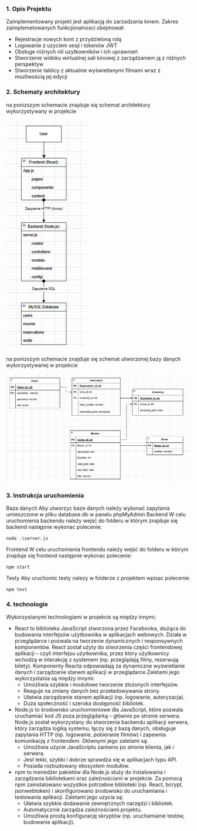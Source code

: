 
### 1. Opis Projektu
Zaimplementowany projekt jest aplikacją do zarzadzania kinem. Zakres zaimplemetowanych funkcjonalnosci obejmował:
- Rejestracje nowych kont z przydzieloną rolą
- Logowanie z uzyciem sesji i tokenów JWT
- Obsługe różnych ról uzytkowników i ich uprawnień
- Stworzenie widoku wirtualnej sali kinowej z zarządzaniem ją z różnych perspektyw
- Stworzenie tablicy z aktualnie wyświetlanymi filmami wraz z mozliwością jej edycji

### 2. Schematy architektury
   na ponizszym schemacie znajduje się schemat architektury wykorzystywany w projekcie

  ![1](image.png)

   na ponizszym schemacie znajduje się schemat utworzonej bazy danych wykorzystywanej w projekcie

  ![2](image_1.png)

### 3. Instrukcja uruchomienia
Baza danych
Aby utworzyc baze danych należy wykonać zapytania umieszczone w pliku database.db w panelu phpMyAdmin
Backend
W celu uruchomienia backendu należy wejść do folderu w którym znajduje się backend następnie wykonac polecenie:

    node .\server.js
Frontend
W celu uruchomienia frontendu należy wejść do folderu w którym znajduje się frontend następnie wykonac polecenie:

    npm start
Testy
Aby uruchomic testy nalezy w folderze z projektem wpisac polecenie:

    npm test
### 4. technologie
Wykorzystanymi technologiami w projekcie są między innymi;
- React to biblioteka JavaScript stworzona przez Facebooka, służąca do budowania interfejsów użytkownika w aplikacjach webowych. Działa w przeglądarce i pozwala na tworzenie dynamicznych i responsywnych komponentów.
  React został użyty do stworzenia części frontendowej aplikacji – czyli interfejsu użytkownika, przez który użytkownicy wchodzą w interakcję z systemem (np. przeglądają filmy, rezerwują bilety). Komponenty Reacta odpowiadają za dynamiczne wyświetlanie danych i 
  zarządzanie stanem aplikacji w przeglądarce.Zaletami jego wykorzystania są między innymi:
  - Umożliwia szybkie i modułowe tworzenie złożonych interfejsów.
  - Reaguje na zmiany danych bez przeładowywania strony.
  - Ułatwia zarządzanie stanem aplikacji (np. logowanie, autoryzacja).
  - Duża społeczność i szeroka dostępność bibliotek.
- Node.js to środowisko uruchomieniowe dla JavaScript, które pozwala uruchamiać kod JS poza przeglądarką – głównie po stronie serwera. Node.js został wykorzystany do stworzenia backendu aplikacji serwera, który zarządza logiką systemu, łączy się z bazą danych, obsługuje zapytania HTTP (np. logowanie, pobieranie filmów) i zapewnia komunikację z frontendem. Głównymi jego zaletami są:
  - Umożliwia użycie JavaScriptu zarówno po stronie klienta, jak i serwera.
  - Jest lekki, szybki i dobrze sprawdza się w aplikacjach typu API.
  - Posiada rozbudowany ekosystem modułów.
- npm to menedżer pakietów dla Node.js służy do instalowania i zarządzania bibliotekami oraz zależnościami w projekcie. Za pomocą npm zainstalowano wszystkie potrzebne biblioteki (np.  React, bcrypt, jsonwebtoken) i skonfigurowano środowisko do uruchamiania i testowania aplikacji. Zaletami jego uzycia są:
  - Ułatwia szybkie dodawanie zewnętrznych narzędzi i bibliotek.
  - Automatycznie zarządza zależnościami projektu.
  - Umożliwia prostą konfigurację skryptów (np. uruchamianie testów, budowanie aplikacji).
